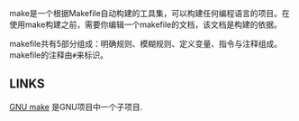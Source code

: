 make是一个根据Makefile自动构建的工具集，可以构建任何编程语言的项目。在使用make构建之前，需要你编辑一个makefile的文档，该文档是构建的依据。

makefile共有5部分组成：明确规则、模糊规则、定义变量、指令与注释组成。makefile的注释由`#`来标识。


## LINKS

[GNU make](https://www.gnu.org/software/make/manual) 是GNU项目中一个子项目.

